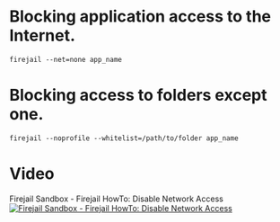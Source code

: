 


# Blocking application access to the Internet. 

```
firejail --net=none app_name
```

# Blocking access to folders except one.

```
firejail --noprofile --whitelist=/path/to/folder app_name
```


# Video
Firejail Sandbox  - Firejail HowTo: Disable Network Access  
[![ Firejail Sandbox  - Firejail HowTo: Disable Network Access ](https://firejail.files.wordpress.com/2018/04/hb-x11-xephyr.png?w=625&h=482)](https://www.youtube.com/watch?v=xuMxRx0zSfQ " Firejail Sandbox")